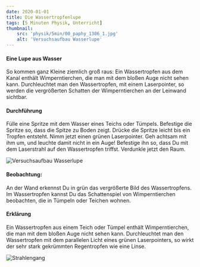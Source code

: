 ```yaml
---
date: 2020-01-01
title: Die Wassertropfenlupe
tags: [5 Minuten Physik, Unterricht]
thumbnail: 
    src: 'physik/5min/00_paphy_1306_1.jpg'
    alt: 'Versuchsaufbau Wasserlupe'
---
```


#### Eine Lupe aus Wasser

 So kommen ganz Kleine ziemlich groß raus: Ein Wassertropfen
  aus dem Kanal enthält Wimperntierchen, die man mit dem
  bloßen Auge nicht sehen kann. Durchleuchtet man den Wassertropfen,
  mit einem Laserpointer, so werden die vergrößerten Schatten der
  Wimperntierchen an der Leinwand sichtbar.

  #### Durchführung

  Fülle eine Spritze mit dem Wasser eines Teichs oder
  Tümpels. Befestige die Spritze so, dass die Spitze zu Boden
  zeigt. Drücke die Spritze leicht bis ein Tropfen entsteht. Nimm
  jetzt einen grünen Laserpointer. Geh achtsam mit ihm um, und leuchte
  damit nicht in ein Auge! Befestige ihn so, dass Du mit dem
  Laserstrahl auf den Wassertropfen triffst. Verdunkle jetzt den Raum.

![Versuchsaufbau Wasserlupe](/images/physik/5min/00_paphy_1306_1.jpg)

  #### Beobachtung:

  An der Wand erkennst Du in grün das vergrößerte Bild des
  Wassertropfens. Im Wassertropfen kannst Du das Schattenspiel von
  Wimperntierchen beobachten, die in Tümpeln oder Teichen wohnen.

  #### Erklärung

Ein Wassertropfen aus einem Teich oder Tümpel enthält
  Wimperntierchen, die man mit dem bloßen Auge nicht sehen
  kann. Durchleuchtet man den Wassertropfen mit dem parallelen
  Licht eines grünen Laserpointers, so wirkt der sehr stark gekrümmten
  Regentropfen wie eine Linse.

  ![Strahlengang](/images/physik/5min/00_paphy_1306_2.jpg)
